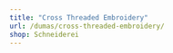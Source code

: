 ```yaml
---
title: "Cross Threaded Embroidery"
url: /dumas/cross-threaded-embroidery/
shop: Schneiderei
---
```

